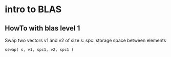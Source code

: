 # intro to BLAS

## HowTo with blas level 1 
   Swap two vectors v1 and v2 of size s:
   spc: storage space between elements
   ```
   sswap( s, v1, spc1, v2, spc1 )
   ```